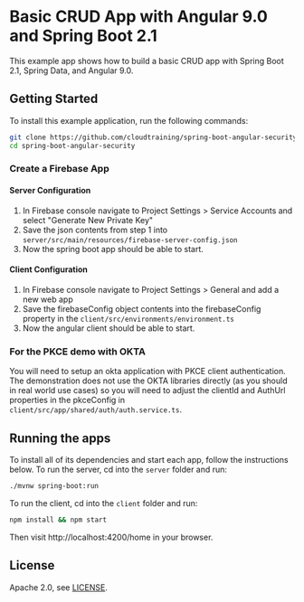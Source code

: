 # Basic CRUD App with Angular 9.0 and Spring Boot 2.1
 
This example app shows how to build a basic CRUD app with Spring Boot 2.1, Spring Data, and Angular 9.0.
## Getting Started
To install this example application, run the following commands:
```bash
git clone https://github.com/cloudtraining/spring-boot-angular-security.git
cd spring-boot-angular-security
```

### Create a Firebase App
#### Server Configuration
1. In Firebase console navigate to Project Settings > Service Accounts and select "Generate New Private Key"
2. Save the json contents from step 1 into `server/src/main/resources/firebase-server-config.json`
3. Now the spring boot app should be able to start.

#### Client Configuration
1. In Firebase console navigate to Project Settings > General and add a new web app
2. Save the firebaseConfig object contents into the firebaseConfig property in the `client/src/environments/environment.ts`
3. Now the angular client should be able to start.

### For the PKCE demo with OKTA
You will need to setup an okta application with PKCE client authentication.  
The demonstration does not use the OKTA libraries directly (as you should in real world use cases) so you will need to
adjust the clientId and AuthUrl properties in the pkceConfig in `client/src/app/shared/auth/auth.service.ts`.


## Running the apps
To install all of its dependencies and start each app, follow the instructions below.
To run the server, cd into the `server` folder and run:

```bash
./mvnw spring-boot:run
```
To run the client, cd into the `client` folder and run: 
```bash
npm install && npm start
```

Then visit http://localhost:4200/home in your browser.

## License
Apache 2.0, see [LICENSE](LICENSE).

